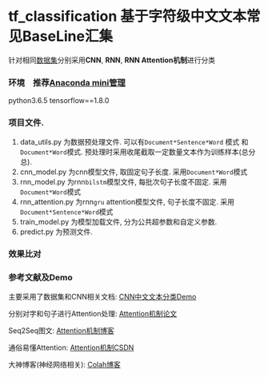 # tf_classification 基于字符级中文文本常见BaseLine汇集

针对相同[数据集](https://pan.baidu.com/share/init?surl=hugrfRu)分别采用**CNN**, **RNN**, **RNN Attention机制**进行分类

### 环境　推荐[Anaconda mini管理](https://www.jianshu.com/p/169403f7e40c)

python3.6.5 
tensorflow==1.8.0


### 项目文件.
1. data_utils.py 为数据预处理文件. 可以有`Document*Sentence*Word` 模式 和`Document*Word`模式. 预处理时采用收尾截取一定数量文本作为训练样本(总分总).
2. cnn_model.py 为cnn模型文件, 取固定句子长度. 采用`Document*Word`模式
3. rnn_model.py 为rnn`bilstm`模型文件, 每批次句子长度不固定. 采用`Document*Word`模式
4. rnn_attention.py 为rnn`gru` attention模型文件, 句子长度不固定. 采用`Document*Sentence*Word`模式
5. train_model.py 为模型加载文件, 分为公共超参数和自定义参数.
6. predict.py 为预测文件. 

### 效果比对

### 参考文献及Demo

主要采用了数据集和CNN相关文档: [CNN中文文本分类Demo](https://github.com/gaussic/text-classification-cnn-rnn)

分别对字和句子进行Attention处理: [Attention机制论文](https://www.cs.cmu.edu/~diyiy/docs/naacl16.pdf)

Seq2Seq图文: [Attention机制博客](https://theneuralperspective.com/2016/11/20/recurrent-neural-network-rnn-part-4-attentional-interfaces/)

通俗易懂Attention: [Attention机制CSDN](https://blog.csdn.net/BVL10101111/article/details/78470716)

大神博客(神经网络相关): [Colah博客](http://colah.github.io)
